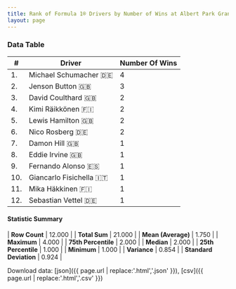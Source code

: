 ```yaml
---
title: Rank of Formula 1® Drivers by Number of Wins at Albert Park Grand Prix Circuit
layout: page
---
```


<canvas id="chart" width="400" height="180"></canvas>
<script>
var data = {
    "datasets": [
        {
            "backgroundColor": [
                "#f3a935",
                "#f3a935",
                "#f3a935",
                "#f3a935",
                "#f3a935",
                "#f3a935",
                "#f3a935",
                "#f3a935",
                "#f3a935",
                "#f3a935",
                "#f3a935",
                "#f3a935"
            ],
            "borderColor": [
                "#f68639",
                "#f68639",
                "#f68639",
                "#f68639",
                "#f68639",
                "#f68639",
                "#f68639",
                "#f68639",
                "#f68639",
                "#f68639",
                "#f68639",
                "#f68639"
            ],
            "borderWidth": 1,
            "data": [
                4.0,
                3.0,
                2.0,
                2.0,
                2.0,
                2.0,
                1.0,
                1.0,
                1.0,
                1.0,
                1.0,
                1.0
            ],
            "label": "Number Of Wins"
        }
    ],
    "labels": [
        "Michael Schumacher",
        "Jenson Button",
        "David Coulthard",
        "Kimi Räikkönen",
        "Lewis Hamilton",
        "Nico Rosberg",
        "Damon Hill",
        "Eddie Irvine",
        "Fernando Alonso",
        "Giancarlo Fisichella",
        "Mika Häkkinen",
        "Sebastian Vettel"
    ]
};
var options = {
  legend: {
    display: false
  },
  scales: {
    xAxes: [{
      ticks: {
        beginAtZero: true,
        maxRotation: 180,
        display: window.innerWidth > 800
      }
    }],
    yAxes: [{
      ticks: {
        beginAtZero: true
      }
    }]
  },
  onResize: function(chart, size) {
    chart.options.scales.xAxes[0].ticks.display = size.width > 800;
  }
};
var chart = new Chart("chart", {
    data: data,
    type: 'bar',
    options: options
});
</script>



### Data Table

| # | Driver | Number Of Wins |
|--|--|--|
| 1. | Michael Schumacher 🇩🇪 | 4 |
| 2. | Jenson Button 🇬🇧 | 3 |
| 3. | David Coulthard 🇬🇧 | 2 |
| 4. | Kimi Räikkönen 🇫🇮 | 2 |
| 5. | Lewis Hamilton 🇬🇧 | 2 |
| 6. | Nico Rosberg 🇩🇪 | 2 |
| 7. | Damon Hill 🇬🇧 | 1 |
| 8. | Eddie Irvine 🇬🇧 | 1 |
| 9. | Fernando Alonso 🇪🇸 | 1 |
| 10. | Giancarlo Fisichella 🇮🇹 | 1 |
| 11. | Mika Häkkinen 🇫🇮 | 1 |
| 12. | Sebastian Vettel 🇩🇪 | 1 |

#### Statistic Summary

| **Row Count** | 12.000 |
| **Total Sum** | 21.000 |
| **Mean (Average)** | 1.750 |
| **Maximum** | 4.000 |
| **75th Percentile** | 2.000 |
| **Median** | 2.000 |
| **25th Percentile** | 1.000 |
| **Minimum** | 1.000 |
| **Variance** | 0.854 |
| **Standard Deviation** | 0.924 |

Download data: [json]({{ page.url | replace:'.html','.json' }}), [csv]({{ page.url | replace:'.html','.csv' }})
